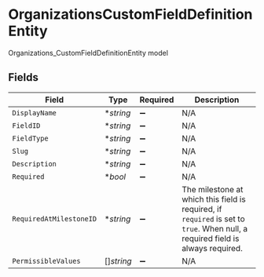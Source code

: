 # OrganizationsCustomFieldDefinitionEntity

Organizations_CustomFieldDefinitionEntity model


## Fields

| Field                                                                                                                          | Type                                                                                                                           | Required                                                                                                                       | Description                                                                                                                    |
| ------------------------------------------------------------------------------------------------------------------------------ | ------------------------------------------------------------------------------------------------------------------------------ | ------------------------------------------------------------------------------------------------------------------------------ | ------------------------------------------------------------------------------------------------------------------------------ |
| `DisplayName`                                                                                                                  | **string*                                                                                                                      | :heavy_minus_sign:                                                                                                             | N/A                                                                                                                            |
| `FieldID`                                                                                                                      | **string*                                                                                                                      | :heavy_minus_sign:                                                                                                             | N/A                                                                                                                            |
| `FieldType`                                                                                                                    | **string*                                                                                                                      | :heavy_minus_sign:                                                                                                             | N/A                                                                                                                            |
| `Slug`                                                                                                                         | **string*                                                                                                                      | :heavy_minus_sign:                                                                                                             | N/A                                                                                                                            |
| `Description`                                                                                                                  | **string*                                                                                                                      | :heavy_minus_sign:                                                                                                             | N/A                                                                                                                            |
| `Required`                                                                                                                     | **bool*                                                                                                                        | :heavy_minus_sign:                                                                                                             | N/A                                                                                                                            |
| `RequiredAtMilestoneID`                                                                                                        | **string*                                                                                                                      | :heavy_minus_sign:                                                                                                             | The milestone at which this field is required, if `required` is set to `true`. When null, a required field is always required. |
| `PermissibleValues`                                                                                                            | []*string*                                                                                                                     | :heavy_minus_sign:                                                                                                             | N/A                                                                                                                            |